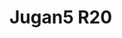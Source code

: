 <a name="material" />

# Jugan5 R20
<script type="application/ld+json">
  {
    "@context": "https://schema.org/",
    "@type": "ChemicalSubstance",
    "http://purl.org/dc/terms/conformsTo":
      {
        "@type": "CreativeWork",
        "@id": "https://bioschemas.org/profiles/ChemicalSubstance/0.4-RELEASE/"
      },
    "@id": "https://egonw.github.io/nanowiki/nanowiki105.html#material",
    "name": "Jugan5 R20",
    "sameAs: "http://127.0.0.1/mediawiki/index.php/Special:URIResolver/Jugan5_R20"
  }
</script>

